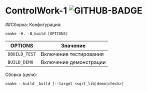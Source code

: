 # ControlWork-1 ![GITHUB-BADGE](https://github.com/Fe-Ti/ControlWork-1/workflows/CI/badge.svg?branch=main)

##Сборка:
Конфигурация:
```
cmake -H. -B_build [OPTIONS]
```
| OPTIONS     | Значение               |
|-------------|------------------------|
|`DBUILD_TEST`| Включение тестирования |
|`BUILD_DEMO` | Включение демонстрации |

Сборка (цели):
```
cmake --build _build [--target <sqrt_lib|demo|check>]
```
